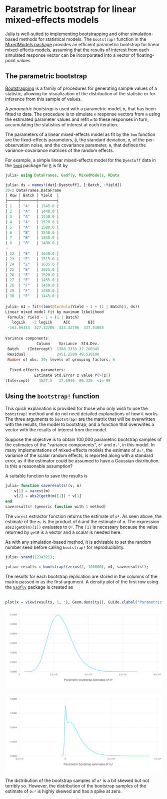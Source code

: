 # Parametric bootstrap for linear mixed-effects models

Julia is well-suited to implementing bootstrapping and other simulation-based methods for statistical models.
The `bootstrap!` function in the [MixedModels package](https://github.com/dmbates/MixedModels.jl) provides
an efficient parametric bootstrap for linear mixed-effects models, assuming that the results of interest
from each simulated response vector can be incorporated into a vector of floating-point values.

## The parametric bootstrap

[Bootstrapping](https://en.wikipedia.org/wiki/Bootstrapping_(statistics)) is a family of procedures
for generating sample values of a statistic, allowing for visualization of the distribution of the
statistic or for inference from this sample of values.

A _parametric bootstrap_ is used with a parametric model, `m`, that has been fitted to data.
The procedure is to simulate `n` response vectors from `m` using the estimated parameter values
and refit `m` to these responses in turn, accumulating the statistics of interest at each iteration.

The parameters of a linear mixed-effects model as fit by the `lmm` function are the fixed-effects
parameters, `β`, the standard deviation, `σ`, of the per-observation noise, and the covariance
parameter, `θ`, that defines the variance-covariance matrices of the random effects.

For example, a simple linear mixed-effects model for the `Dyestuff` data in the [`lme4`](http://github.com/lme4/lme4)
package for [`R`](https://www.r-project.org) is fit by
````julia
julia> using DataFrames, Gadfly, MixedModels, RData

````




````julia
julia> ds = names!(dat[:Dyestuff], [:Batch, :Yield])
30×2 DataFrames.DataFrame
│ Row │ Batch │ Yield  │
├─────┼───────┼────────┤
│ 1   │ "A"   │ 1545.0 │
│ 2   │ "A"   │ 1440.0 │
│ 3   │ "A"   │ 1440.0 │
│ 4   │ "A"   │ 1520.0 │
│ 5   │ "A"   │ 1580.0 │
│ 6   │ "B"   │ 1540.0 │
│ 7   │ "B"   │ 1555.0 │
│ 8   │ "B"   │ 1490.0 │
⋮
│ 22  │ "E"   │ 1630.0 │
│ 23  │ "E"   │ 1515.0 │
│ 24  │ "E"   │ 1635.0 │
│ 25  │ "E"   │ 1625.0 │
│ 26  │ "F"   │ 1520.0 │
│ 27  │ "F"   │ 1455.0 │
│ 28  │ "F"   │ 1450.0 │
│ 29  │ "F"   │ 1480.0 │
│ 30  │ "F"   │ 1445.0 │

julia> m1 = fit!(lmm(@formula(Yield ~ 1 + (1 | Batch)), ds))
Linear mixed model fit by maximum likelihood
 Formula: Yield ~ 1 + (1 | Batch)
   logLik   -2 logLik     AIC        BIC    
 -163.66353  327.32706  333.32706  337.53065

Variance components:
              Column    Variance  Std.Dev. 
 Batch    (Intercept)  1388.3333 37.260345
 Residual              2451.2500 49.510100
 Number of obs: 30; levels of grouping factors: 6

  Fixed-effects parameters:
             Estimate Std.Error z value P(>|z|)
(Intercept)    1527.5   17.6946  86.326  <1e-99


````






## Using the `bootstrap!` function

This quick explanation is provided for those who only wish to use the `bootstrap!` method and do not need
detailed explanations of how it works.
The three arguments to `bootstrap!` are the matrix that will be overwritten with the results, the model to bootstrap,
and a function that overwrites a vector with the results of interest from the model.

Suppose the objective is to obtain 100,000 parametric bootstrap samples of the estimates of the "variance
components", `σ²` and `σ₁²`, in this model.  In many implementations of mixed-effects models the
estimate of `σ₁²`, the variance of the scalar random effects, is reported along with a
standard error, as if the estimator could be assumed to have a Gaussian distribution.
Is this a reasonable assumption?

A suitable function to save the results is
````julia
julia> function saveresults!(v, m)
    v[1] = varest(m)
    v[2] = abs2(getθ(m)[1]) * v[1]
end
saveresults! (generic function with 1 method)

````




The `varest` extractor function returns the estimate of `σ²`.  As seen above, the estimate of the
`σ₁` is the product of `Θ` and the estimate of `σ`.  The expression `abs2(getΘ(m)[1])` evaluates to
`Θ²`. The `[1]` is necessary because the value returned by `getθ` is a vector and a scalar is needed
here.

As with any simulation-based method, it is advisable to set the random number seed before calling
`bootstrap!` for reproducibility.
````julia
julia> srand(1234321);

````



````julia
julia> results = bootstrap!(zeros(2, 100000), m1, saveresults!);

````




The results for each bootstrap replication are stored in the columns of the matrix passed in as the first
argument.  A density plot of the first row using the [`Gadfly`](https://github.com/dcjones/Gadfly.jl) package
is created as
````julia

plot(x = view(results, 1, :), Geom.density(), Guide.xlabel("Parametric bootstrap estimates of σ²"))
````


![Density of parametric bootstrap estimates of σ² from model m1](./assets//bootstrap_8_1.svg)

![Density of parametric bootstrap estimates of σ₁² from model m1](./assets//bootstrap_9_1.svg)



The distribution of the bootstrap samples of `σ²` is a bit skewed but not terribly so.  However, the
distribution of the bootstrap samples of the estimate of `σ₁²` is highly skewed and has a spike at
zero.
